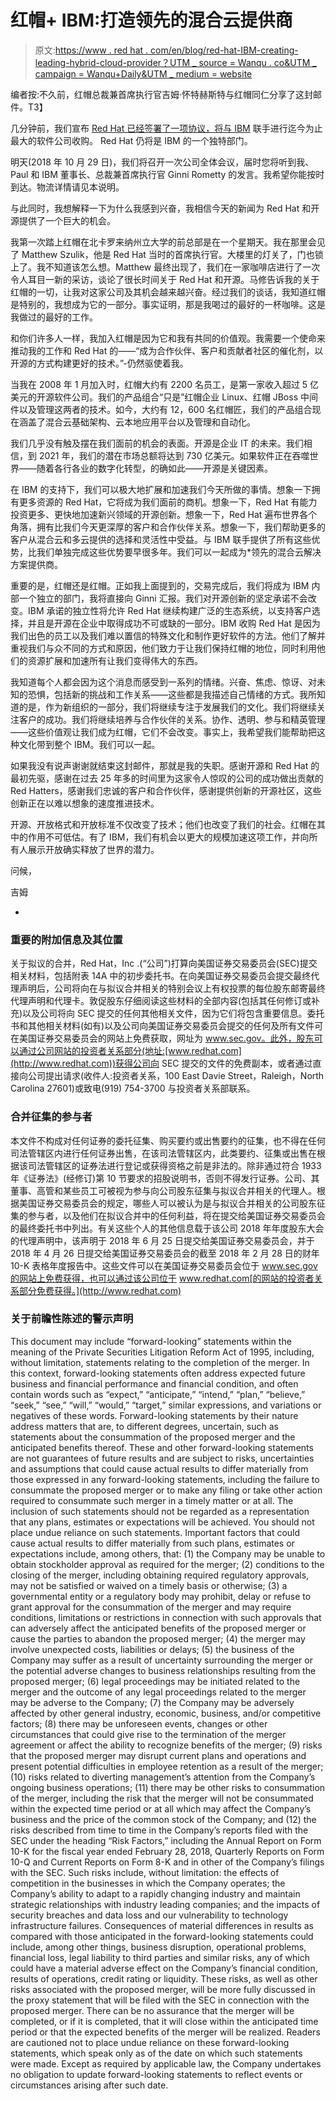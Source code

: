 # 红帽+ IBM:打造领先的混合云提供商

> 原文:[https://www . red hat . com/en/blog/red-hat-IBM-creating-leading-hybrid-cloud-provider？UTM _ source = Wanqu . co&UTM _ campaign = Wanqu+Daily&UTM _ medium = website](https://www.redhat.com/en/blog/red-hat-ibm-creating-leading-hybrid-cloud-provider?utm_source=wanqu.co&utm_campaign=Wanqu+Daily&utm_medium=website)

编者按:不久前，红帽总裁兼首席执行官吉姆·怀特赫斯特与红帽同仁分享了这封邮件。T3】

几分钟前，我们宣布 [Red Hat 已经签署了一项协议，将与 IBM](https://www.redhat.com/en/about/press-releases/ibm-acquire-red-hat-completely-changing-cloud-landscape-and-becoming-world%E2%80%99s-1-hybrid-cloud-provider) 联手进行迄今为止最大的软件公司收购。 Red Hat 仍将是 IBM 的一个独特部门。

明天(2018 年 10 月 29 日)，我们将召开一次公司全体会议，届时您将听到我、Paul 和 IBM 董事长、总裁兼首席执行官 Ginni Rometty 的发言。我希望你能按时到达。物流详情请见本说明。

与此同时，我想解释一下为什么我感到兴奋，我相信今天的新闻为 Red Hat 和开源提供了一个巨大的机会。

我第一次踏上红帽在北卡罗来纳州立大学的前总部是在一个星期天。我在那里会见了 Matthew Szulik，他是 Red Hat 当时的首席执行官。大楼里的灯关了，门也锁上了。我不知道该怎么想。Matthew 最终出现了，我们在一家咖啡店进行了一次令人耳目一新的采访，谈论了很长时间关于 Red Hat 和开源。马修告诉我的关于红帽的一切，让我对这家公司及其机会越来越兴奋。经过我们的谈话，我知道红帽是特别的，我想成为它的一部分。事实证明，那是我喝过的最好的一杯咖啡。这是我做过的最好的工作。

和你们许多人一样，我加入红帽是因为它和我有共同的价值观。我需要一个使命来推动我的工作和 Red Hat 的——“成为合作伙伴、客户和贡献者社区的催化剂，以开源的方式构建更好的技术。”-仍然驱使着我。

当我在 2008 年 1 月加入时，红帽大约有 2200 名员工，是第一家收入超过 5 亿美元的开源软件公司。我们的产品组合“只是”红帽企业 Linux、红帽 JBoss 中间件以及管理这两者的技术。如今，大约有 12，600 名红帽匠，我们的产品组合现在涵盖了混合云基础架构、云本地应用平台以及管理和自动化。

我们几乎没有触及摆在我们面前的机会的表面。开源是企业 IT 的未来。我们相信，到 2021 年，我们的潜在市场总额将达到 730 亿美元。如果软件正在吞噬世界——随着各行各业的数字化转型，的确如此——开源是关键因素。

在 IBM 的支持下，我们可以极大地扩展和加速我们今天所做的事情。想象一下拥有更多资源的 Red Hat，它将成为我们面前的商机。想象一下，Red Hat 有能力投资更多、更快地加速新兴领域的开源创新。想象一下，Red Hat 遍布世界各个角落，拥有比我们今天更深厚的客户和合作伙伴关系。想象一下，我们帮助更多的客户从混合云和多云提供的选择和灵活性中受益。与 IBM 联手提供了所有这些优势，比我们单独完成这些优势要早很多年。我们可以一起成为*领先的混合云解决方案提供商。

重要的是，红帽还是红帽。正如我上面提到的，交易完成后，我们将成为 IBM 内部一个独立的部门，我将直接向 Ginni 汇报。我们对开源创新的坚定承诺不会改变。IBM 承诺的独立性将允许 Red Hat 继续构建广泛的生态系统，以支持客户选择，并且是开源在企业中取得成功不可或缺的一部分。IBM 收购 Red Hat 是因为我们出色的员工以及我们难以置信的特殊文化和制作更好软件的方法。他们了解并重视我们与众不同的方式和原因，他们致力于让我们保持红帽的地位，同时利用他们的资源扩展和加速所有让我们变得伟大的东西。

我知道每个人都会因为这个消息而感受到一系列的情绪。兴奋、焦虑、惊讶、对未知的恐惧，包括新的挑战和工作关系——这些都是我描述自己情绪的方式。我所知道的是，作为新组织的一部分，我们将继续专注于发展我们的文化。我们将继续关注客户的成功。我们将继续培养与合作伙伴的关系。协作、透明、参与和精英管理——这些价值观让我们成为红帽，它们不会改变。事实上，我希望我们能帮助把这种文化带到整个 IBM。我们可以一起。

如果我没有说声谢谢就结束这封邮件，那就是我的失职。感谢开源和 Red Hat 的最初先驱，感谢在过去 25 年多的时间里为这家令人惊叹的公司的成功做出贡献的 Red Hatters，感谢我们忠诚的客户和合作伙伴，感谢提供创新的开源社区，这些创新正在以难以想象的速度推进技术。

开源、开放格式和开放标准不仅改变了技术；他们也改变了我们的社会。红帽在其中的作用不可低估。有了 IBM，我们有机会以更大的规模加速这项工作，并向所有人展示开放确实释放了世界的潜力。

问候，

吉姆

-

### 重要的附加信息及其位置

关于拟议的合并，Red Hat，Inc .(“公司”)打算向美国证券交易委员会(SEC)提交相关材料，包括附表 14A 中的初步委托书。在向美国证券交易委员会提交最终代理声明后，公司将向在与拟议合并相关的特别会议上有权投票的每位股东邮寄最终代理声明和代理卡。敦促股东仔细阅读这些材料的全部内容(包括其任何修订或补充)以及公司将向 SEC 提交的任何其他相关文件，因为它们将包含重要信息。委托书和其他相关材料(如有)以及公司向美国证券交易委员会提交的任何及所有文件可在美国证券交易委员会的网站上免费获取，网址为 www.sec.gov。此外，股东可以通过公司网站的投资者关系部分(地址:[www.redhat.com](http://www.redhat.com))获得公司向 SEC 提交的文件的免费副本，或者通过直接向公司提出请求(收件人:投资者关系，100 East Davie Street，Raleigh，North Carolina 27601)或致电(919) 754-3700 与投资者关系部联系。

### 合并征集的参与者

本文件不构成对任何证券的委托征集、购买要约或出售要约的征集，也不得在任何司法管辖区内进行任何证券出售，在该司法管辖区内，此类要约、征集或出售在根据该司法管辖区的证券法进行登记或获得资格之前是非法的。除非通过符合 1933 年《证券法》(经修订)第 10 节要求的招股说明书，否则不得发行证券。公司、其董事、高管和某些员工可被视为参与向公司股东征集与拟议合并相关的代理人。根据美国证券交易委员会的规定，哪些人可以被认为是与拟议合并相关的公司股东征集的参与者，以及他们在拟议合并中的任何利益，将在提交给美国证券交易委员会的最终委托书中列出。有关这些个人的其他信息载于该公司 2018 年年度股东大会的代理声明中，该声明于 2018 年 6 月 25 日提交给美国证券交易委员会，并于 2018 年 4 月 26 日提交给美国证券交易委员会的截至 2018 年 2 月 28 日的财年 10-K 表格年度报告中。这些文件可以在美国证券交易委员会位于 www.sec.gov的网站上免费获得，也可以通过该公司位于 www.redhat.com[的网站的投资者关系部分免费获得。](http://www.redhat.com)

### 关于前瞻性陈述的警示声明

This document may include “forward-looking” statements within the meaning of the Private Securities Litigation Reform Act of 1995, including, without limitation, statements relating to the completion of the merger. In this context, forward-looking statements often address expected future business and financial performance and financial condition, and often contain words such as “expect,” “anticipate,” “intend,” “plan,” “believe,” “seek,” “see,” “will,” “would,” “target,” similar expressions, and variations or negatives of these words. Forward-looking statements by their nature address matters that are, to different degrees, uncertain, such as statements about the consummation of the proposed merger and the anticipated benefits thereof. These and other forward-looking statements are not guarantees of future results and are subject to risks, uncertainties and assumptions that could cause actual results to differ materially from those expressed in any forward-looking statements, including the failure to consummate the proposed merger or to make any filing or take other action required to consummate such merger in a timely matter or at all. The inclusion of such statements should not be regarded as a representation that any plans, estimates or expectations will be achieved. You should not place undue reliance on such statements. Important factors that could cause actual results to differ materially from such plans, estimates or expectations include, among others, that: (1) the Company may be unable to obtain stockholder approval as required for the merger; (2) conditions to the closing of the merger, including obtaining required regulatory approvals, may not be satisfied or waived on a timely basis or otherwise; (3) a governmental entity or a regulatory body may prohibit, delay or refuse to grant approval for the consummation of the merger and may require conditions, limitations or restrictions in connection with such approvals that can adversely affect the anticipated benefits of the proposed merger or cause the parties to abandon the proposed merger; (4) the merger may involve unexpected costs, liabilities or delays; (5) the business of the Company may suffer as a result of uncertainty surrounding the merger or the potential adverse changes to business relationships resulting from the proposed merger; (6) legal proceedings may be initiated related to the merger and the outcome of any legal proceedings related to the merger may be adverse to the Company; (7) the Company may be adversely affected by other general industry, economic, business, and/or competitive factors; (8) there may be unforeseen events, changes or other circumstances that could give rise to the termination of the merger agreement or affect the ability to recognize benefits of the merger; (9) risks that the proposed merger may disrupt current plans and operations and present potential difficulties in employee retention as a result of the merger; (10) risks related to diverting management’s attention from the Company’s ongoing business operations; (11) there may be other risks to consummation of the merger, including the risk that the merger will not be consummated within the expected time period or at all which may affect the Company’s business and the price of the common stock of the Company; and (12) the risks described from time to time in the Company’s reports filed with the SEC under the heading “Risk Factors,” including the Annual Report on Form 10-K for the fiscal year ended February 28, 2018, Quarterly Reports on Form 10-Q and Current Reports on Form 8-K and in other of the Company’s filings with the SEC. Such risks include, without limitation: the effects of competition in the businesses in which the Company operates; the Company’s ability to adapt to a rapidly changing industry and maintain strategic relationships with industry leading companies; and the impacts of security breaches and data loss and our vulnerability to technology infrastructure failures. Consequences of material differences in results as compared with those anticipated in the forward-looking statements could include, among other things, business disruption, operational problems, financial loss, legal liability to third parties and similar risks, any of which could have a material adverse effect on the Company’s financial condition, results of operations, credit rating or liquidity. These risks, as well as other risks associated with the proposed merger, will be more fully discussed in the proxy statement that will be filed with the SEC in connection with the proposed merger. There can be no assurance that the merger will be completed, or if it is completed, that it will close within the anticipated time period or that the expected benefits of the merger will be realized. Readers are cautioned not to place undue reliance on these forward-looking statements, which speak only as of the date on which such statements were made. Except as required by applicable law, the Company undertakes no obligation to update forward-looking statements to reflect events or circumstances arising after such date.